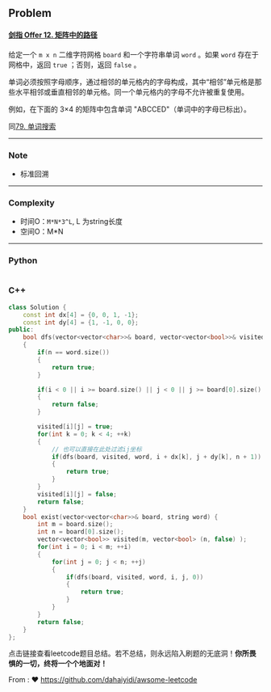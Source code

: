 ## Problem

#### [剑指 Offer 12. 矩阵中的路径](https://leetcode.cn/problems/ju-zhen-zhong-de-lu-jing-lcof/)

给定一个 `m x n` 二维字符网格 `board` 和一个字符串单词 `word` 。如果 `word` 存在于网格中，返回 `true` ；否则，返回 `false` 。

单词必须按照字母顺序，通过相邻的单元格内的字母构成，其中“相邻”单元格是那些水平相邻或垂直相邻的单元格。同一个单元格内的字母不允许被重复使用。

例如，在下面的 3×4 的矩阵中包含单词 "ABCCED"（单词中的字母已标出）。

同[79. 单词搜索](https://leetcode.cn/problems/word-search/)

------

### Note

- 标准回溯

------

### Complexity

- 时间O：`M*N*3^L`, L 为string长度
- 空间O：M*N

------

### Python

```python

```

### C++

```C++
class Solution {
    const int dx[4] = {0, 0, 1, -1};
    const int dy[4] = {1, -1, 0, 0};
public:
    bool dfs(vector<vector<char>>& board, vector<vector<bool>>& visited, string& word, int i , int j, int n)
    {
        if(n == word.size())
        {
            return true;
        }

        if(i < 0 || i >= board.size() || j < 0 || j >= board[0].size() || visited[i][j] || board[i][j] != word[n])
        {
            return false;
        }

        visited[i][j] = true;
        for(int k = 0; k < 4; ++k)
        {
            // 也可以直接在此处过滤ij坐标
            if(dfs(board, visited, word, i + dx[k], j + dy[k], n + 1))
            {
                return true;
            }
        }
        visited[i][j] = false;
        return false;
    }
    bool exist(vector<vector<char>>& board, string word) {
        int m = board.size();
        int n = board[0].size();
        vector<vector<bool>> visited(m, vector<bool> (n, false) );
        for(int i = 0; i < m; ++i)
        {
            for(int j = 0; j < n; ++j)
            {
                if(dfs(board, visited, word, i, j, 0))
                {
                    return true;
                }                
            }
        }
        return false;
    }
};
```

点击链接查看leetcode题目总结。若不总结，则永远陷入刷题的无底洞！**你所畏惧的一切，终将一个个地面对！**

From : :heart: https://github.com/dahaiyidi/awsome-leetcode
